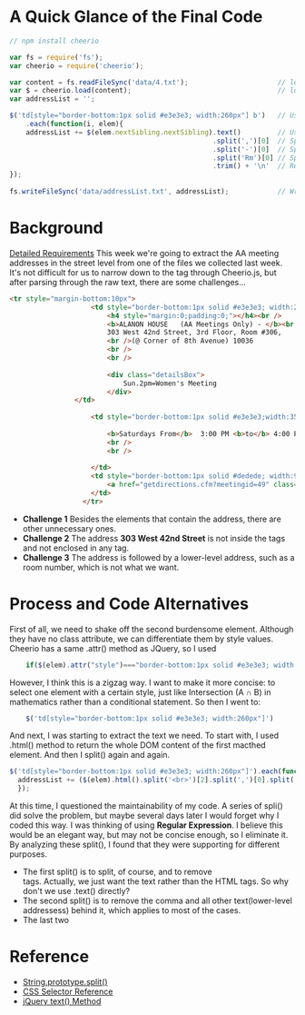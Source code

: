 # A Quick Glance of the Final Code

```javascript
// npm install cheerio

var fs = require('fs');
var cheerio = require('cheerio');

var content = fs.readFileSync('data/4.txt');                      // load the 4.txt file into a variable, `content`
var $ = cheerio.load(content);                                    // load `content` into a cheerio object
var addressList = '';                                           

$('td[style="border-bottom:1px solid #e3e3e3; width:260px"] b')   // Use CSS selector to select all td with a specific tyle and element
    .each(function(i, elem){
    addressList += $(elem.nextSibling.nextSibling).text()         // Use .nextSibling method to re-navigate to a new object
                                                  .split(',')[0]  // Split it and only keep the first object
                                                  .split('-')[0]  // Split it and only keep the first object
                                                  .split('Rm')[0] // Split it and only keep the first object
                                                  .trim() + '\n'  // Remove spaces and make the variable hold the lines
});
   
fs.writeFileSync('data/addressList.txt', addressList);            // Write all the addresses to a text file
```

# Background

[Detailed Requirements](https://github.com/gitacoco/data-structures/blob/master/weekly_assignment_02.md)
This week we're going to extract the AA meeting addresses in the street level from one of the files we collected last week. It's not difficult for us to narrow down to the <td> tag through Cheerio.js, but after parsing through the raw text, there are some challenges…

```html
<tr style="margin-bottom:10px">
                    <td style="border-bottom:1px solid #e3e3e3; width:260px" valign="top">
                    	<h4 style="margin:0;padding:0;"></h4><br />
				  	    <b>ALANON HOUSE   (AA Meetings Only) - </b><br />
						303 West 42nd Street, 3rd Floor, Room #306, 
						<br />(@ Corner of 8th Avenue) 10036
						<br />
						<br />
                        
                        <div class="detailsBox"> 
                        	Sun.2pm=Women's Meeting 
                        </div>
	            </td>
	
                    <td style="border-bottom:1px solid #e3e3e3;width:350px;" valign="top">
                   	 	
				  	    <b>Saturdays From</b>  3:00 PM <b>to</b> 4:00 PM <br /><b>Meeting Type</b> OD = Open Discussion meeting 
			 			<br />
                    	<br />
                    		
					</td> 
                    <td style="border-bottom:1px solid #dedede; width:90px; ">
                    	<a href="getdirections.cfm?meetingid=49" class="GetDirections">Get Directions</a>
                    </td>
                  </tr>
```
* **Challenge 1** Besides the <td> elements that contain the address, there are other unnecessary ones.
* **Challenge 2** The address **303 West 42nd Street** is not inside the <td> tags and not enclosed in any tag. 
* **Challenge 3** The address is followed by a lower-level address, such as a room number, which is not what we want.

# Process and Code Alternatives
First of all, we need to shake off the second burdensome <td> element. Although they have no class attribute, we can differentiate them by style values. Cheerio has a same .attr() method as JQuery, so I used 
```javascript
	if($(elem).attr("style")==="border-bottom:1px solid #e3e3e3; width:260px") 
```

However, I think this is a zigzag way. I want to make it more concise: to select one element with a certain style, just like Intersection (A ∩ B) in mathematics rather than a conditional statement. So then I went to:
```javascript
	$('td[style="border-bottom:1px solid #e3e3e3; width:260px"]')
```

And next, I was starting to extract the text we need. To start with, I used .html() method to return the whole DOM content of the first macthed element. And then I split() again and again. 
```javascript
$('td[style="border-bottom:1px solid #e3e3e3; width:260px"]').each(function(i, elem){
  addressList += ($(elem).html().split('<br>')[2].split(',')[0].split(' - ')[0].split(' Rm ')[0]).trim() + '\n';
  });
```
At this time, I questioned the maintainability of my code. A series of spli() did solve the problem, but maybe several days later I would forget why I coded this way. I was thinking of using **Regular Expression**. I believe this would be an elegant way, but may not be concise enough, so I eliminate it. By analyzing these split(), I found that they were supporting for different purposes. 
* The first split() is to split, of course, and to remove <br> tags. Actually, we just want the text rather than the HTML tags. So why don't we use .text() directly?
* The second split() is to remove the comma and all other text(lower-level addressess) behind it, which applies to most of the cases.
* The last two 



# Reference
* [String.prototype.split()](https://developer.mozilla.org/en-US/docs/Web/JavaScript/Reference/Global_Objects/String/split)
* [CSS Selector Reference](https://www.w3schools.com/cssref/css_selectors.asp)
* [jQuery text() Method](https://www.w3schools.com/jquery/html_text.asp)
